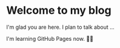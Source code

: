 # Welcome to my blog

I'm glad you are here. I plan to talk about ...

I'm learning GitHub Pages now. :woman_technologist:
